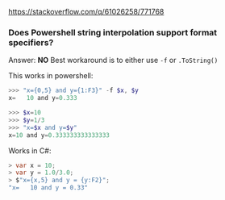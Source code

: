 https://stackoverflow.com/q/61026258/771768
### Does Powershell string interpolation support format specifiers?
Answer: **NO**
Best workaround is to either use `-f` or `.ToString()`

This works in powershell:
```powershell
>>> "x={0,5} and y={1:F3}" -f $x, $y
x=   10 and y=0.333

>>> $x=10
>>> $y=1/3
>>> "x=$x and y=$y"
x=10 and y=0.333333333333333
```

Works in C#:
```csharp
> var x = 10;
> var y = 1.0/3.0;
> $"x={x,5} and y = {y:F2}";
"x=   10 and y = 0.33"
```

